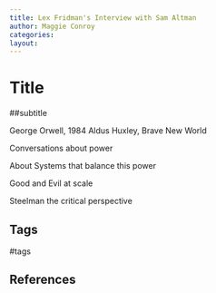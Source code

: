 ```yaml
---
title: Lex Fridman's Interview with Sam Altman
author: Maggie Conroy
categories: 
layout:
---
```


# Title
##subtitle


George Orwell, 1984
Aldus Huxley, Brave New World

Conversations about power

About Systems that balance this power

Good and Evil at scale


Steelman the critical perspective








## Tags
#tags

## References